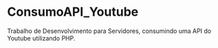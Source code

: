 # ConsumoAPI_Youtube
Trabalho de Desenvolvimento para Servidores, consumindo uma API do Youtube utilizando PHP.
